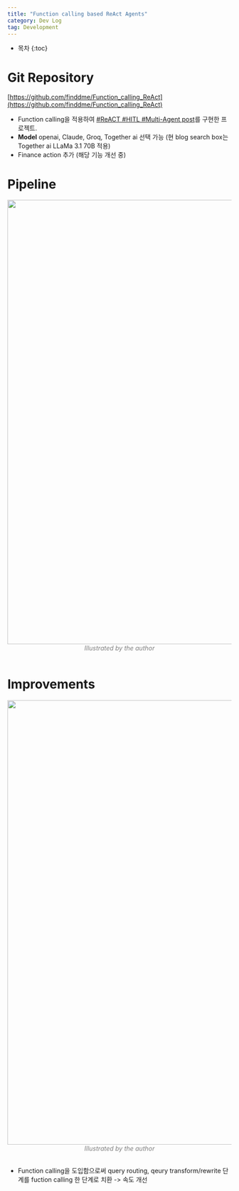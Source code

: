 ```yaml
---
title: "Function calling based ReAct Agents"
category: Dev Log
tag: Development
---
```








* 목차
{:toc}











# Git Repository

[https://github.com/finddme/Function_calling_ReAct](https://github.com/finddme/Function_calling_ReAct)

- Function calling을 적용하여 [#ReACT #HITL #Multi-Agent post](https://finddme.github.io/dev%20log/2024/08/08/react_agent/)를 구현한 프로젝트.
- **Model** openai, Claude, Groq, Together ai 선택 가능 (현 blog search box는 Together ai LLaMa 3.1 70B 적용)
- Finance action 추가 (해당 기능 개선 중)

# Pipeline 

<center><img width="1000" src="https://github.com/user-attachments/assets/336fe90a-a8d4-4244-a213-7f74558f5100"></center>
<center><em style="color:gray;">Illustrated by the author</em></center><br>


# Improvements

<center><img width="1000" src="https://github.com/user-attachments/assets/e548f6c0-b349-4fd7-a368-d54dcd9e2dc0"></center>
<center><em style="color:gray;">Illustrated by the author</em></center><br>

- Function calling을 도입함으로써 query routing, qeury transform/rewrite 단계를 fuction calling 한 단계로 치환 -> 속도 개선

